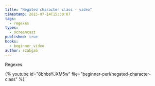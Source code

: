 ```yaml
---
title: "Negated character class - video"
timestamp: 2015-07-14T15:30:07
tags:
  - regexes
types:
  - screencast
published: true
books:
  - beginner_video
author: szabgab
---
```



Regexes


{% youtube id="8bhbsYJXM5w" file="beginner-perl/negated-character-class" %}
